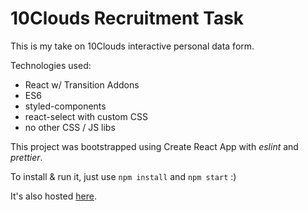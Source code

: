 # 10Clouds Recruitment Task

This is my take on 10Clouds interactive personal data form.

Technologies used:
- React w/ Transition Addons
- ES6
- styled-components
- react-select with custom CSS
- no other CSS / JS libs

This project was bootstrapped using Create React App with _eslint_ and _prettier_.

To install & run it, just use `npm install` and `npm start` :)

It's also hosted [here](10c-coding-task.surge.sh "10c-coding-task.surge.sh").